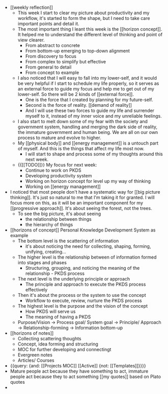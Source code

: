 - [[weekly reflection]]
    - This week I start to clear my picture about productivity and my workflow, it's started to form the shape, but I need to take care important points and detail it.
    - The most important thing I leant this week is the [[horizon concept]]. It helped me to understand the different level of thinking and point of view clearer.
        - From abstract to concrete
        - From bottom-up emerging to top-down alignment
        - From discovery to focus
        - From complex to simplify but effective
        - From general to detail
        - From concept to example
    - I also noticed that I will easy to fall into my lower-self, and it would be very helpful if I start to schedule my life properly, so it serves as an external force to guide my focus and help me to get out of my lower-self. So there will be 2 kinds of [[external force]].
        - One is the force that I created by planning for my future-self. 
        - Second is the force of reality. [[demand of reality]]
        - And I will use these two forces to guide my life and surrender myself to it, instead of my inner voice and my unreliable feelings.
    - I also start to melt down some of my fear with the society and government system, handling and merging the dark side of reality, the immature government and human being. We are all on our own process to mature and evolve to higher.
    - My [[physical body]] and [[energy management]] is a untouch part of myself. And this is the things that affect my life most now.
        - I will start to shape and process some of my thoughts around this next week.
    - {{[[TODO]]}} My focus for next week:
        - Continue to work on PKDS
        - Developing productivity system
        - Working on horizon concept for level up my way of thinking
        - Working on [[energy management]]
- I noticed that most people don't have a systematic way for [[big picture thinking]]. It's just so natural to me that I'm taking it for granted. I will focus more on this, as it will be an important component for my [[progressive approach]]. It's about seeing the forest, not the trees.
    - To see the big picture, it's about seeing
        - the relationship between things
        - the hierarchy of things
- [[horizons of concept]] Personal Knowledge Development System as example
    - The bottom level is the scattering of information
        - it's about noticing the need for collecting, shaping, forming, unifying, creating...
    - The higher level is the relationship between of information formed into stages and phases
        - Structuring, grouping, and noticing the meaning of the relationship - PKDS process
    - The next level is the underlying principle or approach
        - The principle and approach to execute the PKDS process effectively
    - Then it's about the process or the system to use the concept
        - Workflow to execute, review, nurture the PKDS process 
    - The highest level is the purpose and the vision of the concept
        - How PKDS will serve us
        - The meaning of having a PKDS 
    - Purpose/Vision -> Process goal/ System goal -> Principle/ Approach -> Relationship-formiing -> Information bottom-up
- [[horizons of notes]]
    - Collecting scattering thoughts
    - Concept, idea forming and structuring
    - MOC for further developing and connectingt
    - Evergreen notes 
    - Articles/ Courses
- {{query: {and: [[Projects MOC]] [[Active]] {not: [[Templates]]}}}}
- Mature people act because they have something to act, immature people act because they to act something [[my quotes]] based on Plato quotes
- 
